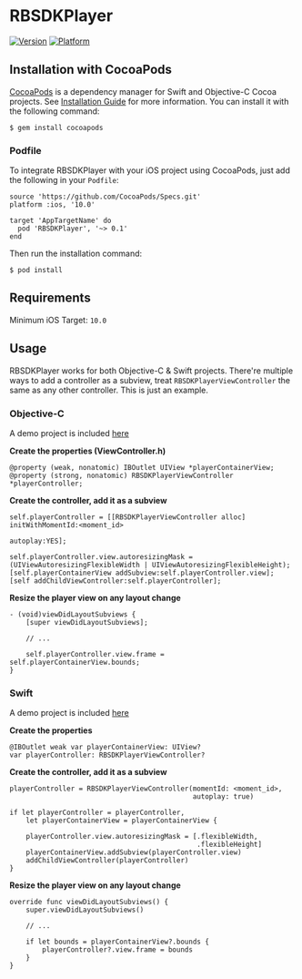 # RBSDKPlayer

[![Version](https://img.shields.io/badge/pod-v0.0.1-blue.svg)](https://cocoapods.org/pods/RBSDKPlayer)
[![Platform](https://img.shields.io/badge/platform-iOS-lightgrey.svg)](https://cocoapods.org/pods/RBSDKPlayer)

## Installation with CocoaPods
[CocoaPods](http://cocoapods.org) is a dependency manager for Swift and Objective-C Cocoa projects. See [Installation Guide](https://cocoapods.org/#install) for more information. You can install it with the following command:

```
$ gem install cocoapods
```

### Podfile
To integrate RBSDKPlayer with your iOS project using CocoaPods, just add the following in your `Podfile`:

```
source 'https://github.com/CocoaPods/Specs.git'
platform :ios, '10.0'

target 'AppTargetName' do
  pod 'RBSDKPlayer', '~> 0.1'
end
```

Then run the installation command:

```
$ pod install
```

## Requirements

Minimum iOS Target: `10.0`

## Usage

RBSDKPlayer works for both Objective-C & Swift projects. There're multiple ways to add a controller as a subview, treat `RBSDKPlayerViewController` the same as any other controller. This is just an example.

### Objective-C

A demo project is included [here](https://github.com/rhinobird/RBSDKPlayer/tree/master/sdkdemo-objc)

**Create the properties (ViewController.h)**

```
@property (weak, nonatomic) IBOutlet UIView *playerContainerView;
@property (strong, nonatomic) RBSDKPlayerViewController *playerController;
```

**Create the controller, add it as a subview**
```
self.playerController = [[RBSDKPlayerViewController alloc] initWithMomentId:<moment_id>
                                                                   autoplay:YES];

self.playerController.view.autoresizingMask = (UIViewAutoresizingFlexibleWidth | UIViewAutoresizingFlexibleHeight);
[self.playerContainerView addSubview:self.playerController.view];
[self addChildViewController:self.playerController];
```

**Resize the player view on any layout change**
```
- (void)viewDidLayoutSubviews {
    [super viewDidLayoutSubviews];

    // ...

    self.playerController.view.frame = self.playerContainerView.bounds;
}
```

### Swift

A demo project is included [here](https://github.com/rhinobird/RBSDKPlayer/tree/master/sdkdemo-swift)

**Create the properties**

```
@IBOutlet weak var playerContainerView: UIView?
var playerController: RBSDKPlayerViewController?
```

**Create the controller, add it as a subview**
```
playerController = RBSDKPlayerViewController(momentId: <moment_id>,
                                             autoplay: true)

if let playerController = playerController,
    let playerContainerView = playerContainerView {

    playerController.view.autoresizingMask = [.flexibleWidth,
                                              .flexibleHeight]
    playerContainerView.addSubview(playerController.view)
    addChildViewController(playerController)
}
```

**Resize the player view on any layout change**
```
override func viewDidLayoutSubviews() {
    super.viewDidLayoutSubviews()

    // ...

    if let bounds = playerContainerView?.bounds {
        playerController?.view.frame = bounds
    }
}
```
